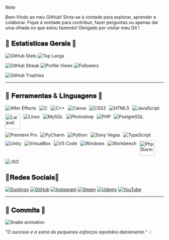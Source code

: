 > [!NOTE]
> Bem-Vindo ao meu GitHub! 
>Sinta-se à vontade para explorar, aprender e colaborar. Fique à vontade para contribuir, fazer perguntas ou apenas dar uma olhada no que estou fazendo!
>Obrigado por visitar meu Git !

## 🔹 𝐄𝐬𝐭𝐚𝐭í𝐬𝐭𝐢𝐜𝐚𝐬 𝐆𝐞𝐫𝐚𝐢𝐬 🔹
![GitHub Stats](https://github-readme-stats.vercel.app/api?username=DevSimionatto&show_icons=true&theme=radical) ![Top Langs](https://github-readme-stats.vercel.app/api/top-langs/?username=DevSimionatto&layout=compact&theme=radical)

![GitHub Streak](https://github-readme-streak-stats.herokuapp.com/?user=DevSimionatto&theme=radical) ![Profile Views](https://komarev.com/ghpvc/?username=DevSimionatto&color=blueviolet&style=for-the-badge) ![Followers](https://img.shields.io/github/followers/DevSimionatto?style=for-the-badge)

![GitHub Trophies](https://github-profile-trophy.vercel.app/?username=DevSimionatto&theme=radical)

---
## 🔹 𝐅𝐞𝐫𝐫𝐚𝐦𝐞𝐧𝐭𝐚𝐬 & 𝐋𝐢𝐧𝐠𝐮𝐚𝐠𝐞𝐧𝐬 🔹 
<p style="display: flex; flex-wrap: wrap; gap: 10px;">
  <img src="https://img.icons8.com/color/48/000000/adobe-after-effects.png" alt="After Effects" title="After Effects"/>
  <img src="https://img.icons8.com/color/48/000000/c-programming.png" alt="C" title="C"/>
  <img src="https://img.icons8.com/color/48/000000/c-plus-plus-logo.png" alt="C++" title="C++"/>
  <img src="https://img.icons8.com/color/48/000000/canva.png" alt="Canva" title="Canva"/>
  <img src="https://img.icons8.com/color/48/000000/css3.png" alt="CSS3" title="CSS3"/>
  <img src="https://img.icons8.com/color/48/000000/html-5.png" alt="HTML5" title="HTML5"/>
  <img src="https://img.icons8.com/color/48/000000/javascript.png" alt="JavaScript" title="JavaScript"/>
  <img src="https://upload.wikimedia.org/wikipedia/commons/9/9a/Laravel.svg" width="48" alt="Laravel" title="Laravel"/>
  <img src="https://img.icons8.com/color/48/000000/linux.png" alt="Linux" title="Linux"/>
  <img src="https://img.icons8.com/color/48/000000/mysql-logo.png" alt="MySQL" title="MySQL"/>
  <img src="https://img.icons8.com/color/48/000000/adobe-photoshop.png" alt="Photoshop" title="Photoshop"/>
  <img src="https://img.icons8.com/color/48/000000/php.png" alt="PHP" title="PHP"/>
  <img src="https://img.icons8.com/color/48/000000/postgreesql.png" alt="PostgreSQL" title="PostgreSQL"/>
  <img src="https://img.icons8.com/color/48/000000/adobe-premiere-pro.png" alt="Premiere Pro" title="Premiere Pro"/>
  <img src="https://img.icons8.com/color/48/000000/pycharm.png" alt="PyCharm" title="PyCharm"/>
  <img src="https://img.icons8.com/color/48/000000/python.png" alt="Python" title="Python"/>
  <img src="https://img.icons8.com/color/48/000000/sony-vegas.png" alt="Sony Vegas" title="Sony Vegas"/>
  <img src="https://img.icons8.com/color/48/000000/typescript.png" alt="TypeScript" title="TypeScript"/>
  <img src="https://img.icons8.com/color/48/000000/unity.png" alt="Unity" title="Unity"/>
  <img src="https://img.icons8.com/color/48/000000/virtualbox.png" alt="VirtualBox" title="VirtualBox"/>
  <img src="https://img.icons8.com/color/48/000000/visual-studio-code-2019.png" alt="VS Code" title="VS Code"/>
  <img src="https://img.icons8.com/color/48/000000/windows-10.png" alt="Windows" title="Windows"/>
  <img src="https://img.icons8.com/color/48/000000/mysql.png" alt="Workbench" title="Workbench"/>
  <img src="https://resources.jetbrains.com/storage/products/phpstorm/img/meta/phpstorm_logo_300x300.png" width="48" alt="PhpStorm" title="PhpStorm"/>
  <img src="https://img.icons8.com/color/48/000000/iso.png" alt=".ISO" title=".ISO"/>
</p>

## 🔹𝐑𝐞𝐝𝐞𝐬 𝐒𝐨𝐜𝐢𝐚𝐢𝐬🔹
[![Duolingo](https://img.shields.io/badge/Duolingo-58CC02?style=for-the-badge&logo=duolingo&logoColor=white)](https://pt.duolingo.com/profile/msimionatt)
[![GitHub](https://img.shields.io/badge/GitHub-181717?style=for-the-badge&logo=github&logoColor=white)](https://github.com/DevSimionatto)
[![Instagram](https://img.shields.io/badge/Instagram-E4405F?style=for-the-badge&logo=instagram&logoColor=white)](https://www.instagram.com/dev.simionatto/)
[![Steam](https://img.shields.io/badge/Steam-000000?style=for-the-badge&logo=steam&logoColor=white)](https://steamcommunity.com/profiles/76561199656365781/)
[![Udemy](https://img.shields.io/badge/Udemy-A435F0?style=for-the-badge&logo=udemy&logoColor=white)](https://www.udemy.com/user/marcos-vinicius-zanela-simionatto/)
[![YouTube](https://img.shields.io/badge/YouTube-FF0000?style=for-the-badge&logo=youtube&logoColor=white)](https://www.youtube.com/@dev.Simionatto)

---

## 🔹 𝐂𝐨𝐦𝐦𝐢𝐭𝐬 🔹 
![Snake animation](https://github.com/DevSimionatto/DevSimionatto/blob/output/github-contribution-grid-snake.svg)

_"O sucesso é a soma de pequenos esforços repetidos diariamente." 💡_
